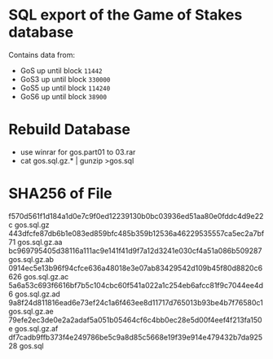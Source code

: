 # SQL export of the Game of Stakes database

Contains data from:

- GoS up until block `11442`
- GoS3 up until block `330000`
- GoS5 up until block `114240`
- GoS6 up until block `38900`

# Rebuild Database
- use winrar for gos.part01 to 03.rar
- cat gos.sql.gz.* | gunzip >gos.sql

# SHA256 of File
f570d561f1d184a1d0e7c9f0ed12239130b0bc03936ed51aa80e0fddc4d9e22c  gos.sql.gz
443dfcfe87db6b1e083ed859bfc485b359b12536a46229535557ca5ec2a7bf71  gos.sql.gz.aa
bc969795405d38116a111ac9e141f41d9f7a12d3241e030cf4a51a086b509287  gos.sql.gz.ab
0914ec5e13b96f94cfce636a48018e3e07ab83429542d109b45f80d8820c6626  gos.sql.gz.ac
5a6a53c693f6616bf7b5c104cbc60f541a022a1c254eb6afcc81f9c7044ee4d6  gos.sql.gz.ad
9a8f24d811816ead6e73ef24c1a6f463ee8d11717d765013b93be4b7f76580c1  gos.sql.gz.ae
79efe2ec3de0e2a2adaf5a051b05464cf6c4bb0ec28e5d00f4eef4f213fa150e  gos.sql.gz.af
df7cadb9ffb373f4e249786be5c9a8d85c5668e19f39e914e479432b7da92528  gos.sql
